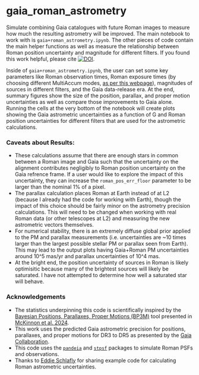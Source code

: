 # gaia_roman_astrometry
Simulate combining Gaia catalogues with future Roman images to measure how much the resulting astrometry will be improved. The main notebook to work with is `gaia+roman_astrometry.ipynb`. The other pieces of code contain the main helper functions as well as measure the relationship between Roman position uncertainty and magnitude for different filters. If you found this work helpful, please cite [![DOI](https://zenodo.org/badge/1016145594.svg)](https://doi.org/10.5281/zenodo.15852051).

Inside of `gaia+roman_astrometry.ipynb`, the user can set some key parameters like Roman observation times, Roman exposure times (by choosing different MultiAccum modes, [as per this webpage](https://roman-docs.stsci.edu/roman-instruments-home/wfi-imaging-mode-user-guide/observing-with-the-wfi-in-imaging-mode/wfi-multiaccum-tables)), magnitudes of sources in different filters, and the Gaia data-release era. At the end, summary figures show the size of the position, parallax, and proper motion uncertainties as well as compare those improvements to Gaia alone. Running the cells at the very bottom of the notebook will create plots showing the Gaia astrometric uncertainties as a function of G and Roman position uncertainties for different filters that are used for the astrometric calculations. 

### Caveats about Results:
* These calculations assume that there are enough stars in common between a Roman image and Gaia such that the uncertainty on the alignment contributes negligibly to Roman position uncertainty on the Gaia refrence frame. If a user would like to explore the impact of this uncertainty, they can increase the `roman_pos_err_floor` parameter to be larger than the nominal 1% of a pixel. 
* The parallax calculation places Roman at Earth instead of at L2 (because I already had the code for working with Earth), though the impact of this choice should be fairly minor on the astrometry precision calculations. This will need to be changed when working with real Roman data (or other telescopes at L2) and measuring the new astrometric vectors themselves.
* For numerical stability, there is an extremely diffuse global prior applied to the PM and parallax measurements (i.e. uncertainties are ~10 times larger than the largest possible stellar PM or parallax seen from Earth). This may lead to the output plots having Gaia+Roman PM uncertainties around 10^5 mas/yr and parallax uncertainties of 10^4 mas.
* At the bright end, the position uncertainty of sources in Roman is likely optimisitic because many of the brightest sources will likely be saturated. I have not attempted to determine how well a saturated star will behave. 

### Acknowledgements
* The statistics underpinning this code is scientifically inspired by the [Bayesian Positions, Parallaxes, Proper Motions (BP3M)](https://github.com/KevinMcK95/BayesianPMs) tool presented in [McKinnon et al. 2024](https://ui.adsabs.harvard.edu/abs/2024ApJ...972..150M/abstract).
* This work uses the predicted Gaia astrometric precision for positions, parallaxes, and proper motions for DR3 to DR5 as presented by the [Gaia Collaboration](https://www.cosmos.esa.int/web/gaia/science-performance).
* This code uses the [`pandeia`](https://pypi.org/project/pandeia.engine/2025.5/#files) and [`stpsf`](https://stpsf.readthedocs.io/en/latest/index.html) packages to simulate Roman PSFs and observations.
* Thanks to [Eddie Schlafly](https://gist.github.com/schlafly) for sharing example code for calculating Roman astrometric uncertainties.

